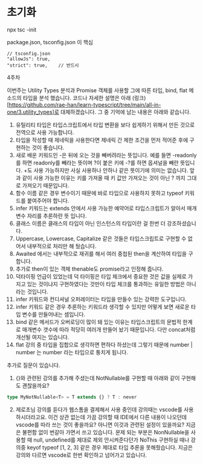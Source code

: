 # 초기화
npx tsc -init

package.json, tsconfig.json 이 핵심

```
// tsconfig.json
"allowJs": true,    
"strict": true,    // 반드시
```

4주차

이번주는 Utility Types 분석과 Promise 객체를 사용할 그에 따른 타입, bind, flat 메소드의 타입을 분석 했습니다.
코드나 자세한 설명은 아래 (링크)[https://github.com/rae-han/learn-typescript/tree/main/all-in-one/3.utility_types]로 대체하겠습니다.
그 중 기억에 남는 내용은 아래와 같습니다.

1. 유틸리티 타입은 타입스크립트에서 타입 변환을 보다 쉽게하기 위해서 만든 것으로 전역으로 사용 가능합니다.
2. 타입을 작성할 때 제네릭을 사용한다면 제네릭 간 제한 조건을 먼저 적어준 후에 구현하는 것이 좋습니다.
3. 새로 배운 키워드인 -은 뒤에 오는 것을 빼버려라는 뜻입니다. 예를 들면 -readonly 를 하면 readonly를 빼라는 뜻이며 ?이 붙은 키에 -?를 하면 옵셔널을 빼란 뜻입니다. +도 사용 가능하지만 사실 사용하나 안하나 같은 뜻이기에 의미는 없습니다. 앞과 같이 사용 가능한 이유는 키를 가져올 때 키 값만 가져오는 것이 아닌 ? 까지 그대로 가져오기 때문입니다.
4. 함수 이름 같은 경우 변수이기 때문에 바로 타입으로 사용하지 못하고 typeof 키워드를 붙여주어야 합니다. 
5. infer 키워드는 extends 안에서 사용 가능한 예약어로 타입스크립트가 알아서 매개변수 자리를 추론하란 뜻 입니다.
6. 클래스 이름은 클래스의 타입이 아닌 인스턴스의 타입이란 걸 한번 더 강조하셨습니다.
7. Uppercase, Lowercase, Capitalize 같은 것들은 타입스크립트로 구현할 수 없어서 내부적으로 처리만 해 뒀습니다. 
8. Awaited 에서는 내부적으로 재귀를 해서 여러 중첩된 then을 계산하여 타입을 구합니다.
9. 추가로 then이 있는 객체 thenable도 promise라고 인정해 줍니다.
10. 덕타이핑 언급이 있었는데 덕 타이핑은 타입 체크에서 중요한 것은 값을 실제로 가지고 있는 것이냐지 구현하였다는 것만이 타입 체크를 통과하는 유일한 방법은 아니라는 것입니다.
11. infer 키워드와 컨디셔널 오퍼레이터는 타입을 만들수 있는 강력한 도구입니다.
12. infer 키워드 같은 경우 추론하는 키워드라 생각할 수 있지만 어떻게 보면 새로운 타입 변수를 만들어내는 셈입니다.
13. bind 같은 메서드가 오버로딩이 많이 돼 있는 이유는 타입스크립트의 문법적 한계로 매개변수 갯수에 따라 적당히 여러개 만들어 놨기 때문입니다. 다만 concat처럼 개선될 여지는 있습니다.
14. flat 강의 중 타입을 집합으로 생각하면 편하다 하셨는데 그렇기 때문에 number | number 는 number 라는 타입으로 퉁치게 됩니다.

추가로 질문이 있습니다.
1. {}와 관련된 강의를 추가해 주셨는데 NotNullable를 구현할 때 아래와 같이 구현해도 괜찮을까요?
```typescript
type MyNotNullable<T> = T extends {} ? T : never
```
2. 제로초님 강의를 듣다가 웹스톰을 결제해서 사용 중인데 강의때는 vscode를 사용 하시더라고요. 이건 상관 없는데 가끔 강의할 때 IDE에서 다른 내용이 나오던데 vscode를 따라 쓰는 것이 좋을까요? 아니면 이것과 관련된 설정이 있을까요? 
   지금은 불편함 없이 번갈아 가면서 쓰고 있습니다. 
   문제 되는 부분은 NonNullable을 사용할 때 null, undefined를 제대로 제외 안시켜준다던가 NoThis 구현하실 때나 강의중 keyof typeof [1, 2, 3] 같은 경우 제대로 타입 추론을 못해줬습니다. 지금은 강의와 다르면 vscode로 한번 확인하고 넘어가고 있습니다.
